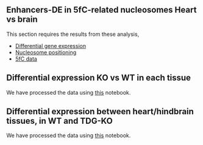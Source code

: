 ## Enhancers-DE in 5fC-related nucleosomes Heart vs brain

This section requires the results from these analysis,

-   [Differential gene expression](../RNA-seq/README.md)
-   [Nucleosome positioning](../MNase-seq/README.md)
-   [5fC data](../5fC_sites_in_heart_brain_WT_and_TDG_KO)

## Differential expression KO vs WT in each tissue

We have processed the data using [this](scripts/WT_vs_TDG_KO_DE_in_heart_and_brain.ipynb) notebook.

## Differential expression between heart/hindbrain tissues, in WT and TDG-KO

We have processed the data using [this](scripts/brain_vs_heart_DE_via_RenLab_enhancers.ipynb) notebook.
